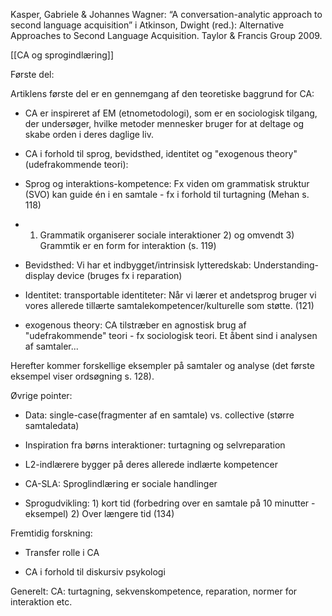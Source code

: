 Kasper, Gabriele & Johannes Wagner: “A conversation-analytic approach to second language acquisition” i Atkinson, Dwight (red.): Alternative Approaches to Second Language Acquisition. Taylor & Francis Group 2009. 

[[CA og sprogindlæring]]



Første del: 

Artiklens første del er en gennemgang af den teoretiske baggrund for CA:

-   CA er inspireret af EM (etnometodologi), som er en sociologisk tilgang, der undersøger, hvilke metoder mennesker bruger for at deltage og skabe orden i deres daglige liv. 
    
-   CA i forhold til sprog, bevidsthed, identitet og "exogenous theory" (udefrakommende teori):
    
-   Sprog og interaktions-kompetence: Fx viden om grammatisk struktur (SVO) kan guide én i en samtale - fx i forhold til turtagning (Mehan s. 118)
    
-   1) Grammatik organiserer sociale interaktioner 2) og omvendt 3) Grammtik er en form for interaktion (s. 119)
    
-   Bevidsthed: Vi har et indbygget/intrinsisk lytteredskab: Understanding-display device (bruges fx i reparation)
    
-   Identitet: transportable identiteter: Når vi lærer et andetsprog bruger vi vores allerede tillærte samtalekompetencer/kulturelle som støtte. (121)
    
-   exogenous theory: CA tilstræber en agnostisk brug af "udefrakommende" teori - fx sociologisk teori. Et åbent sind i analysen af samtaler...
    

Herefter kommer forskellige eksempler på samtaler og analyse (det første eksempel viser ordsøgning s. 128).

Øvrige pointer:

-   Data: single-case(fragmenter af en samtale) vs. collective (større samtaledata)
    
-   Inspiration fra børns interaktioner: turtagning og selvreparation
    
-   L2-indlærere bygger på deres allerede indlærte kompetencer
    
-   CA-SLA: Sproglindlæring er sociale handlinger
    
-   Sprogudvikling: 1) kort tid (forbedring over en samtale på 10 minutter - eksempel) 2) Over længere tid (134)
    

Fremtidig forskning:

-   Transfer rolle i CA
    
-   CA i forhold til diskursiv psykologi
    

Generelt: CA: turtagning, sekvenskompetence, reparation, normer for interaktion etc.